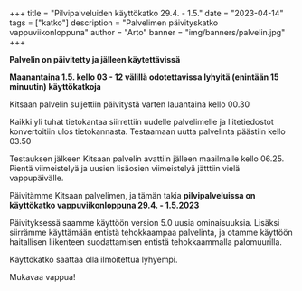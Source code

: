 +++
title = "Pilvipalveluiden käyttökatko 29.4. - 1.5."
date = "2023-04-14"
tags = ["katko"]
description = "Palvelimen päivityskatko vappuviikonloppuna"
author = "Arto"
banner = "img/banners/palvelin.jpg"
+++

**Palvelin on päivitetty ja jälleen käytettävissä**

**Maanantaina 1.5. kello 03 - 12 välillä odotettavissa lyhyitä (enintään 15 minuutin) käyttökatkoja**

Kitsaan palvelin suljettiin päivitystä varten lauantaina kello 00.30

Kaikki yli tuhat tietokantaa siirrettiin uudelle palvelimelle ja liitetiedostot konvertoitiin ulos tietokannasta. Testaamaan uutta palvelinta päästiin kello 03.50

Testauksen jälkeen Kitsaan palvelin avattiin jälleen maailmalle kello 06.25. Pientä viimeistelyä ja uusien lisäosien viimeistelyä jätttiin vielä vappupäivälle.


Päivitämme Kitsaan palvelimen, ja tämän takia **pilvipalveluissa on käyttökatko vappuviikonloppuna 29.4. - 1.5.2023**

Päivityksessä saamme käyttöön version 5.0 uusia ominaisuuksia. Lisäksi siirrämme käyttämään entistä tehokkaampaa palvelinta, ja otamme käyttöön haitallisen liikenteen suodattamisen entistä tehokkaammalla palomuurilla.

Käyttökatko saattaa olla ilmoitettua lyhyempi.

Mukavaa vappua!
